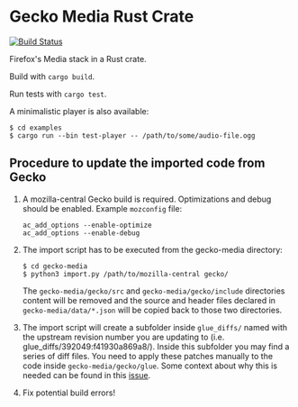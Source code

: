 # Gecko Media Rust Crate

[![Build Status](https://travis-ci.org/servo/gecko-media.svg?branch=master)](https://travis-ci.org/servo/gecko-media)

Firefox's Media stack in a Rust crate.

Build with `cargo build`.

Run tests with `cargo test`.

A minimalistic player is also available:
   ```
   $ cd examples
   $ cargo run --bin test-player -- /path/to/some/audio-file.ogg
   ```

## Procedure to update the imported code from Gecko

1. A mozilla-central Gecko build is required. Optimizations and debug should be enabled. Example `mozconfig` file:
    ```
    ac_add_options --enable-optimize 
    ac_add_options --enable-debug 
    ```
    
2. The import script has to be executed from the gecko-media directory:
    ```
    $ cd gecko-media
    $ python3 import.py /path/to/mozilla-central gecko/
    ```

   The `gecko-media/gecko/src` and `gecko-media/gecko/include` directories
   content will be removed and the source and header files declared in
   `gecko-media/data/*.json` will be copied back to those two directories.

3. The import script will create a subfolder inside `glue_diffs/` named with the
   upstream revision number you are updating to (i.e.
   glue_diffs/392049:f41930a869a8/). Inside this subfolder you may find a series
   of diff files. You need to apply these patches manually to the code inside
   `gecko-media/gecko/glue`. Some context about why this is needed can be found
   in this [issue](https://github.com/servo/gecko-media/issues/79).

4. Fix potential build errors!
